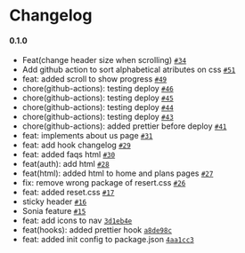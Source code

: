 # Changelog

#### 0.1.0

- Feat(change header size when scrolling) [`#34`](https://github.com/politecnicoDAW-2022/DIW-Proyecto-Gropy/pull/34)
- Add github action to sort alphabetical atributes on css [`#51`](https://github.com/politecnicoDAW-2022/DIW-Proyecto-Gropy/pull/51)
- feat: added scroll to show progress [`#49`](https://github.com/politecnicoDAW-2022/DIW-Proyecto-Gropy/pull/49)
- chore(github-actions): testing deploy [`#46`](https://github.com/politecnicoDAW-2022/DIW-Proyecto-Gropy/pull/46)
- chore(github-actions): testing deploy [`#45`](https://github.com/politecnicoDAW-2022/DIW-Proyecto-Gropy/pull/45)
- chore(github-actions): testing deploy [`#44`](https://github.com/politecnicoDAW-2022/DIW-Proyecto-Gropy/pull/44)
- chore(github-actions): testing deploy [`#43`](https://github.com/politecnicoDAW-2022/DIW-Proyecto-Gropy/pull/43)
- chore(github-actions): added prettier before deploy [`#41`](https://github.com/politecnicoDAW-2022/DIW-Proyecto-Gropy/pull/41)
- feat: implements about us page [`#31`](https://github.com/politecnicoDAW-2022/DIW-Proyecto-Gropy/pull/31)
- feat: add hook changelog [`#29`](https://github.com/politecnicoDAW-2022/DIW-Proyecto-Gropy/pull/29)
- feat: added faqs html [`#30`](https://github.com/politecnicoDAW-2022/DIW-Proyecto-Gropy/pull/30)
- feat(auth): add html [`#28`](https://github.com/politecnicoDAW-2022/DIW-Proyecto-Gropy/pull/28)
- feat(html): added html to home and plans pages [`#27`](https://github.com/politecnicoDAW-2022/DIW-Proyecto-Gropy/pull/27)
- fix: remove wrong package of resert.css [`#26`](https://github.com/politecnicoDAW-2022/DIW-Proyecto-Gropy/pull/26)
- feat: added reset.css [`#17`](https://github.com/politecnicoDAW-2022/DIW-Proyecto-Gropy/pull/17)
- sticky header [`#16`](https://github.com/politecnicoDAW-2022/DIW-Proyecto-Gropy/pull/16)
- Sonia feature [`#15`](https://github.com/politecnicoDAW-2022/DIW-Proyecto-Gropy/pull/15)
- feat: add icons to nav [`3d1eb4e`](https://github.com/politecnicoDAW-2022/DIW-Proyecto-Gropy/commit/3d1eb4e1a4f85ea5e6bbf55abe94f3dc1b53137b)
- feat(hooks): added prettier hook [`a8de98c`](https://github.com/politecnicoDAW-2022/DIW-Proyecto-Gropy/commit/a8de98c376411f47271858d47b17615be4f57314)
- feat: added init config to package.json [`4aa1cc3`](https://github.com/politecnicoDAW-2022/DIW-Proyecto-Gropy/commit/4aa1cc3ff64bb90d0cb1628a24e27a2bf240bc7d)
